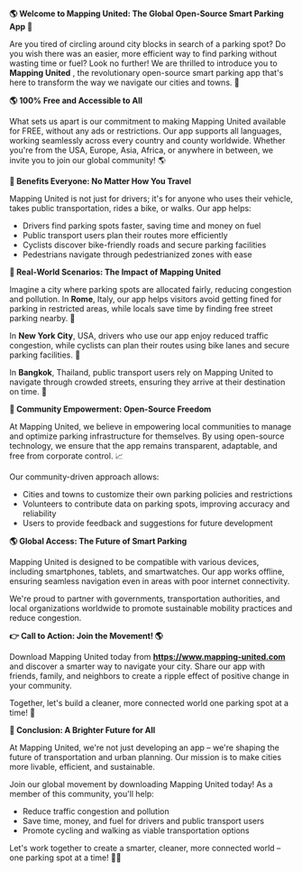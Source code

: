 **🌎 Welcome to Mapping United: The Global Open-Source Smart Parking App 🚗**

Are you tired of circling around city blocks in search of a parking spot? Do you wish there was an easier, more efficient way to find parking without wasting time or fuel? Look no further! We are thrilled to introduce you to **Mapping United** , the revolutionary open-source smart parking app that's here to transform the way we navigate our cities and towns. 🚀

**🌎 100% Free and Accessible to All**

What sets us apart is our commitment to making Mapping United available for FREE, without any ads or restrictions. Our app supports all languages, working seamlessly across every country and county worldwide. Whether you're from the USA, Europe, Asia, Africa, or anywhere in between, we invite you to join our global community! 🌎

**🚗 Benefits Everyone: No Matter How You Travel**

Mapping United is not just for drivers; it's for anyone who uses their vehicle, takes public transportation, rides a bike, or walks. Our app helps:

* Drivers find parking spots faster, saving time and money on fuel
* Public transport users plan their routes more efficiently
* Cyclists discover bike-friendly roads and secure parking facilities
* Pedestrians navigate through pedestrianized zones with ease

**💚 Real-World Scenarios: The Impact of Mapping United**

Imagine a city where parking spots are allocated fairly, reducing congestion and pollution. In **Rome**, Italy, our app helps visitors avoid getting fined for parking in restricted areas, while locals save time by finding free street parking nearby. 🍝

In **New York City**, USA, drivers who use our app enjoy reduced traffic congestion, while cyclists can plan their routes using bike lanes and secure parking facilities. 🗽️

In **Bangkok**, Thailand, public transport users rely on Mapping United to navigate through crowded streets, ensuring they arrive at their destination on time. 🚂

**🌟 Community Empowerment: Open-Source Freedom**

At Mapping United, we believe in empowering local communities to manage and optimize parking infrastructure for themselves. By using open-source technology, we ensure that the app remains transparent, adaptable, and free from corporate control. 📈

Our community-driven approach allows:

* Cities and towns to customize their own parking policies and restrictions
* Volunteers to contribute data on parking spots, improving accuracy and reliability
* Users to provide feedback and suggestions for future development

**🌎 Global Access: The Future of Smart Parking**

Mapping United is designed to be compatible with various devices, including smartphones, tablets, and smartwatches. Our app works offline, ensuring seamless navigation even in areas with poor internet connectivity.

We're proud to partner with governments, transportation authorities, and local organizations worldwide to promote sustainable mobility practices and reduce congestion.

**👉 Call to Action: Join the Movement! 🌎**

Download Mapping United today from **https://www.mapping-united.com** and discover a smarter way to navigate your city. Share our app with friends, family, and neighbors to create a ripple effect of positive change in your community.

Together, let's build a cleaner, more connected world one parking spot at a time! 🌈

**💚 Conclusion: A Brighter Future for All**

At Mapping United, we're not just developing an app – we're shaping the future of transportation and urban planning. Our mission is to make cities more livable, efficient, and sustainable.

Join our global movement by downloading Mapping United today! As a member of this community, you'll help:

* Reduce traffic congestion and pollution
* Save time, money, and fuel for drivers and public transport users
* Promote cycling and walking as viable transportation options

Let's work together to create a smarter, cleaner, more connected world – one parking spot at a time! 🚀💖